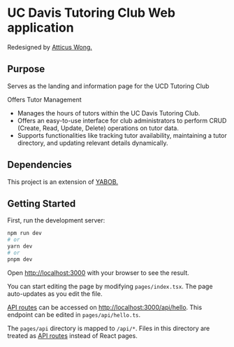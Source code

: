 # UC Davis Tutoring Club Web application

Redesigned by [Atticus Wong.](https://github.com/Atticus-Wong)

## Purpose
Serves as the landing and information page for the UCD Tutoring Club

Offers Tutor Management
- Manages the hours of tutors within the UC Davis Tutoring Club. 
- Offers an easy-to-use interface for club administrators to perform CRUD (Create, Read, Update, Delete) operations on tutor data.
- Supports functionalities like tracking tutor availability, maintaining a tutor directory, and updating relevant details dynamically.

## Dependencies

This project is an extension of [YABOB.](https://github.com/KaoushikMurugan/yet-another-better-office-hour-bot?tab=readme-ov-file)

## Getting Started

First, run the development server:

```bash
npm run dev
# or
yarn dev
# or
pnpm dev
```

Open [http://localhost:3000](http://localhost:3000) with your browser to see the result.

You can start editing the page by modifying `pages/index.tsx`. The page auto-updates as you edit the file.

[API routes](https://nextjs.org/docs/api-routes/introduction) can be accessed on [http://localhost:3000/api/hello](http://localhost:3000/api/hello). This endpoint can be edited in `pages/api/hello.ts`.

The `pages/api` directory is mapped to `/api/*`. Files in this directory are treated as [API routes](https://nextjs.org/docs/api-routes/introduction) instead of React pages.
